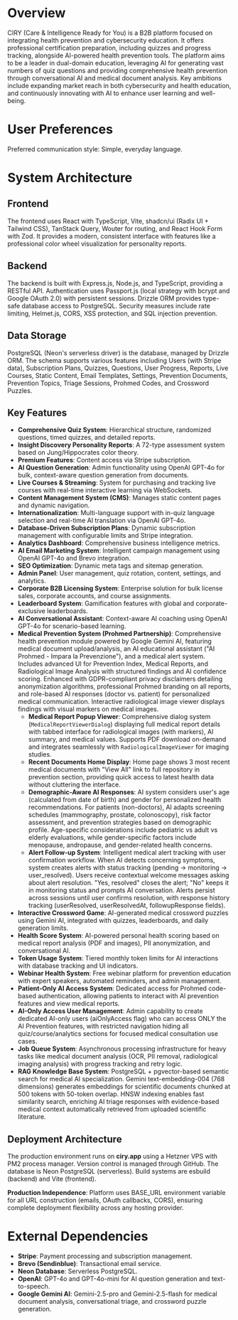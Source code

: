 # Overview

CIRY (Care & Intelligence Ready for You) is a B2B platform focused on integrating health prevention and cybersecurity education. It offers professional certification preparation, including quizzes and progress tracking, alongside AI-powered health prevention tools. The platform aims to be a leader in dual-domain education, leveraging AI for generating vast numbers of quiz questions and providing comprehensive health prevention through conversational AI and medical document analysis. Key ambitions include expanding market reach in both cybersecurity and health education, and continuously innovating with AI to enhance user learning and well-being.

# User Preferences

Preferred communication style: Simple, everyday language.

# System Architecture

## Frontend

The frontend uses React with TypeScript, Vite, shadcn/ui (Radix UI + Tailwind CSS), TanStack Query, Wouter for routing, and React Hook Form with Zod. It provides a modern, consistent interface with features like a professional color wheel visualization for personality reports.

## Backend

The backend is built with Express.js, Node.js, and TypeScript, providing a RESTful API. Authentication uses Passport.js (local strategy with bcrypt and Google OAuth 2.0) with persistent sessions. Drizzle ORM provides type-safe database access to PostgreSQL. Security measures include rate limiting, Helmet.js, CORS, XSS protection, and SQL injection prevention.

## Data Storage

PostgreSQL (Neon's serverless driver) is the database, managed by Drizzle ORM. The schema supports various features including Users (with Stripe data), Subscription Plans, Quizzes, Questions, User Progress, Reports, Live Courses, Static Content, Email Templates, Settings, Prevention Documents, Prevention Topics, Triage Sessions, Prohmed Codes, and Crossword Puzzles.

## Key Features

*   **Comprehensive Quiz System**: Hierarchical structure, randomized questions, timed quizzes, and detailed reports.
*   **Insight Discovery Personality Reports**: A 72-type assessment system based on Jung/Hippocrates color theory.
*   **Premium Features**: Content access via Stripe subscription.
*   **AI Question Generation**: Admin functionality using OpenAI GPT-4o for bulk, context-aware question generation from documents.
*   **Live Courses & Streaming**: System for purchasing and tracking live courses with real-time interactive learning via WebSockets.
*   **Content Management System (CMS)**: Manages static content pages and dynamic navigation.
*   **Internationalization**: Multi-language support with in-quiz language selection and real-time AI translation via OpenAI GPT-4o.
*   **Database-Driven Subscription Plans**: Dynamic subscription management with configurable limits and Stripe integration.
*   **Analytics Dashboard**: Comprehensive business intelligence metrics.
*   **AI Email Marketing System**: Intelligent campaign management using OpenAI GPT-4o and Brevo integration.
*   **SEO Optimization**: Dynamic meta tags and sitemap generation.
*   **Admin Panel**: User management, quiz rotation, content, settings, and analytics.
*   **Corporate B2B Licensing System**: Enterprise solution for bulk license sales, corporate accounts, and course assignments.
*   **Leaderboard System**: Gamification features with global and corporate-exclusive leaderboards.
*   **AI Conversational Assistant**: Context-aware AI coaching using OpenAI GPT-4o for scenario-based learning.
*   **Medical Prevention System (Prohmed Partnership)**: Comprehensive health prevention module powered by Google Gemini AI, featuring medical document upload/analysis, an AI educational assistant ("AI Prohmed - Impara la Prevenzione"), and a medical alert system. Includes advanced UI for Prevention Index, Medical Reports, and Radiological Image Analysis with structured findings and AI confidence scoring. Enhanced with GDPR-compliant privacy disclaimers detailing anonymization algorithms, professional Prohmed branding on all reports, and role-based AI responses (doctor vs. patient) for personalized medical communication. Interactive radiological image viewer displays findings with visual markers on medical images.
    *   **Medical Report Popup Viewer**: Comprehensive dialog system (`MedicalReportViewerDialog`) displaying full medical report details with tabbed interface for radiological images (with markers), AI summary, and medical values. Supports PDF download on-demand and integrates seamlessly with `RadiologicalImageViewer` for imaging studies.
    *   **Recent Documents Home Display**: Home page shows 3 most recent medical documents with "View All" link to full repository in prevention section, providing quick access to latest health data without cluttering the interface.
    *   **Demographic-Aware AI Responses**: AI system considers user's age (calculated from date of birth) and gender for personalized health recommendations. For patients (non-doctors), AI adapts screening schedules (mammography, prostate, colonoscopy), risk factor assessment, and prevention strategies based on demographic profile. Age-specific considerations include pediatric vs adult vs elderly evaluations, while gender-specific factors include menopause, andropause, and gender-related health concerns.
    *   **Alert Follow-up System**: Intelligent medical alert tracking with user confirmation workflow. When AI detects concerning symptoms, system creates alerts with status tracking (pending → monitoring → user_resolved). Users receive contextual welcome messages asking about alert resolution. "Yes, resolved" closes the alert; "No" keeps it in monitoring status and prompts AI conversation. Alerts persist across sessions until user confirms resolution, with response history tracking (userResolved, userResolvedAt, followupResponse fields).
*   **Interactive Crossword Game**: AI-generated medical crossword puzzles using Gemini AI, integrated with quizzes, leaderboards, and daily generation limits.
*   **Health Score System**: AI-powered personal health scoring based on medical report analysis (PDF and images), PII anonymization, and conversational AI.
*   **Token Usage System**: Tiered monthly token limits for AI interactions with database tracking and UI indicators.
*   **Webinar Health System**: Free webinar platform for prevention education with expert speakers, automated reminders, and admin management.
*   **Patient-Only AI Access System**: Dedicated access for Prohmed code-based authentication, allowing patients to interact with AI prevention features and view medical reports.
*   **AI-Only Access User Management**: Admin capability to create dedicated AI-only users (aiOnlyAccess flag) who can access ONLY the AI Prevention features, with restricted navigation hiding all quiz/course/analytics sections for focused medical consultation use cases.
*   **Job Queue System**: Asynchronous processing infrastructure for heavy tasks like medical document analysis (OCR, PII removal, radiological imaging analysis) with progress tracking and retry logic.
*   **RAG Knowledge Base System**: PostgreSQL + pgvector-based semantic search for medical AI specialization. Gemini text-embedding-004 (768 dimensions) generates embeddings for scientific documents chunked at 500 tokens with 50-token overlap. HNSW indexing enables fast similarity search, enriching AI triage responses with evidence-based medical context automatically retrieved from uploaded scientific literature.

## Deployment Architecture

The production environment runs on **ciry.app** using a Hetzner VPS with PM2 process manager. Version control is managed through GitHub. The database is Neon PostgreSQL (serverless). Build systems are esbuild (backend) and Vite (frontend).

**Production Independence**: Platform uses BASE_URL environment variable for all URL construction (emails, OAuth callbacks, CORS), ensuring complete deployment flexibility across any hosting provider.

# External Dependencies

*   **Stripe**: Payment processing and subscription management.
*   **Brevo (Sendinblue)**: Transactional email service.
*   **Neon Database**: Serverless PostgreSQL.
*   **OpenAI**: GPT-4o and GPT-4o-mini for AI question generation and text-to-speech.
*   **Google Gemini AI**: Gemini-2.5-pro and Gemini-2.5-flash for medical document analysis, conversational triage, and crossword puzzle generation.